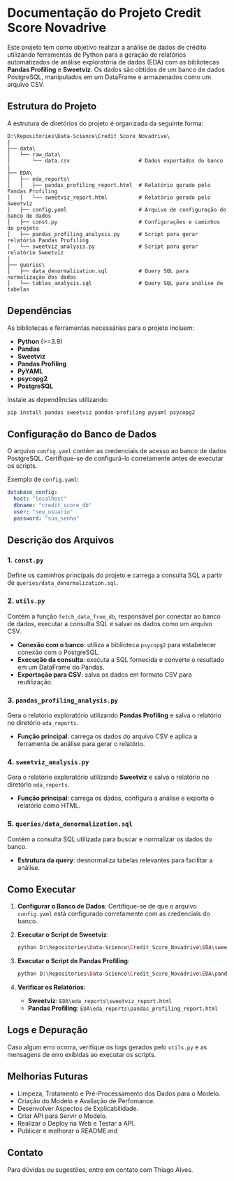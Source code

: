 # Documentação do Projeto Credit Score Novadrive

Este projeto tem como objetivo realizar a análise de dados de crédito utilizando ferramentas de Python para a geração de relatórios automatizados de análise exploratória de dados (EDA) com as bibliotecas **Pandas Profiling** e **Sweetviz**. Os dados são obtidos de um banco de dados PostgreSQL, manipulados em um DataFrame e armazenados como um arquivo CSV.

## Estrutura do Projeto

A estrutura de diretórios do projeto é organizada da seguinte forma:

```
D:\Repositories\Data-Science\Credit_Score_Novadrive\
|
├── data\
│   └── raw_data\
│       └── data.csv                      # Dados exportados do banco
|
├── EDA\
│   ├── eda_reports\
│   │   ├── pandas_profiling_report.html  # Relatório gerado pelo Pandas Profiling
│   │   └── sweetviz_report.html          # Relatório gerado pelo Sweetviz
│   ├── config.yaml                       # Arquivo de configuração do banco de dados
│   ├── const.py                          # Configurações e caminhos do projeto
│   ├── pandas_profiling_analysis.py      # Script para gerar relatório Pandas Profiling
│   └── sweetviz_analysis.py              # Script para gerar relatório Sweetviz
│
├── queries\
│   ├── data_denormalization.sql          # Query SQL para normalização dos dados
│   └── tables_analysis.sql               # Query SQL para análise de tabelas
```

## Dependências

As bibliotecas e ferramentas necessárias para o projeto incluem:

- **Python** (>=3.9)
- **Pandas**
- **Sweetviz**
- **Pandas Profiling**
- **PyYAML**
- **psycopg2**
- **PostgreSQL**

Instale as dependências utilizando:
```bash
pip install pandas sweetviz pandas-profiling pyyaml psycopg2
```

## Configuração do Banco de Dados

O arquivo `config.yaml` contém as credenciais de acesso ao banco de dados PostgreSQL. Certifique-se de configurá-lo corretamente antes de executar os scripts.

Exemplo de `config.yaml`:
```yaml
database_config:
  host: "localhost"
  dbname: "credit_score_db"
  user: "seu_usuario"
  password: "sua_senha"
```

## Descrição dos Arquivos

### 1. `const.py`
Define os caminhos principais do projeto e carrega a consulta SQL a partir de `queries/data_denormalization.sql`.

### 2. `utils.py`
Contém a função `fetch_data_from_db`, responsável por conectar ao banco de dados, executar a consulta SQL e salvar os dados como um arquivo CSV.
- **Conexão com o banco**: utiliza a biblioteca `psycopg2` para estabelecer conexão com o PostgreSQL.
- **Execução da consulta**: executa a SQL fornecida e converte o resultado em um DataFrame do Pandas.
- **Exportação para CSV**: salva os dados em formato CSV para reutilização.

### 3. `pandas_profiling_analysis.py`
Gera o relatório exploratório utilizando **Pandas Profiling** e salva o relatório no diretório `eda_reports`.
- **Função principal**: carrega os dados do arquivo CSV e aplica a ferramenta de análise para gerar o relatório.

### 4. `sweetviz_analysis.py`
Gera o relatório exploratório utilizando **Sweetviz** e salva o relatório no diretório `eda_reports`.
- **Função principal**: carrega os dados, configura a análise e exporta o relatório como HTML.

### 5. `queries/data_denormalization.sql`
Contém a consulta SQL utilizada para buscar e normalizar os dados do banco.
- **Estrutura da query**: desnormaliza tabelas relevantes para facilitar a análise.

## Como Executar

1. **Configurar o Banco de Dados**:
   Certifique-se de que o arquivo `config.yaml` está configurado corretamente com as credenciais do banco.

2. **Executar o Script de Sweetviz**:
   ```bash
   python D:\Repositories\Data-Science\Credit_Score_Novadrive\EDA\sweetviz_analysis.py
   ```

3. **Executar o Script de Pandas Profiling**:
   ```bash
   python D:\Repositories\Data-Science\Credit_Score_Novadrive\EDA\pandas_profiling_analysis.py
   ```

4. **Verificar os Relatórios**:
   - **Sweetviz**: `EDA\eda_reports\sweetviz_report.html`
   - **Pandas Profiling**: `EDA\eda_reports\pandas_profiling_report.html`

## Logs e Depuração

Caso algum erro ocorra, verifique os logs gerados pelo `utils.py` e as mensagens de erro exibidas ao executar os scripts.

## Melhorias Futuras

- Limpeza, Tratamento e Pré-Processamento dos Dados para o Modelo.
- Criação do Modelo e Avaliação de Perfomance.
- Desenvolver Aspectos de Explicabilidade.
- Criar API para Servir o Modelo.
- Realizar o Deploy na Web e Testar a API.
- Publicar e melhorar o README.md

## Contato

Para dúvidas ou sugestões, entre em contato com Thiago Alves.

